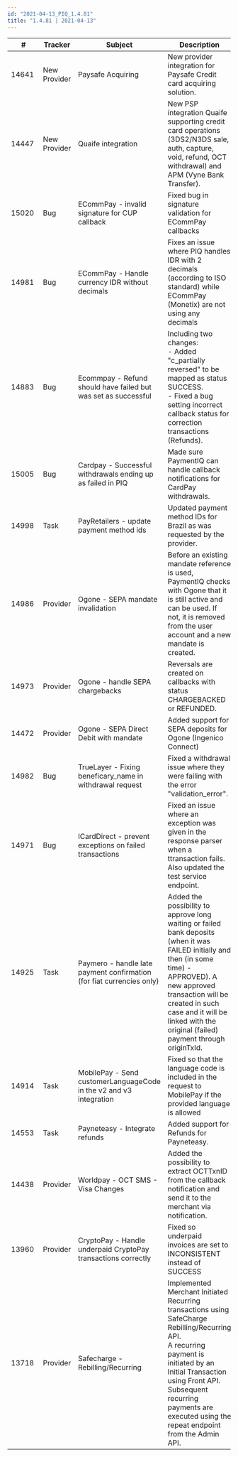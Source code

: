 ```yaml
--- 
id: "2021-04-13_PIQ_1.4.81"
title: "1.4.81 | 2021-04-13"
--- 
```



| #     | Tracker     | Subject   | Description    |
|-------|-------------|-----------|----------------|
| 14641 | New Provider | Paysafe Acquiring | New provider integration for Paysafe Credit card acquiring solution. |
| 14447 | New Provider | Quaife integration | New PSP integration Quaife supporting credit card operations (3DS2/N3DS sale, auth, capture, void, refund, OCT withdrawal) and APM (Vyne Bank Transfer). |
| 15020 | Bug | ECommPay - invalid signature for CUP callback | Fixed bug in signature validation for ECommPay callbacks |
| 14981 | Bug | ECommPay - Handle currency IDR without decimals | Fixes an issue where PIQ handles IDR with 2 decimals (according to ISO standard) while ECommPay (Monetix) are not using any decimals |
| 14883 | Bug | Ecommpay - Refund should have failed but was set as successful | Including two changes:<br/>- Added "c_partially reversed" to be mapped as status SUCCESS.<br/>- Fixed a bug setting incorrect callback status for correction transactions (Refunds). |
| 15005 | Bug | Cardpay - Successful withdrawals ending up as failed in PIQ | Made sure PaymentIQ can handle callback notifications for CardPay withdrawals. |
| 14998 | Task | PayRetailers - update payment method ids | Updated payment method IDs for Brazil as was requested by the provider. |
| 14986 | Provider | Ogone - SEPA mandate invalidation | Before an existing mandate reference is used, PaymentIQ checks with Ogone that it is still active and can be used. If not, it is removed from the user account and a new mandate is created. |
| 14973 | Provider | Ogone - handle SEPA chargebacks | Reversals are created on callbacks with status CHARGEBACKED or REFUNDED. |
| 14472 | Provider | Ogone - SEPA Direct Debit with mandate | Added support for SEPA deposits for Ogone (Ingenico Connect) |
| 14982 | Bug | TrueLayer - Fixing beneficary_name in withdrawal request | Fixed a withdrawal issue where they were failing with the error "validation_error". |
| 14971 | Bug | ICardDirect - prevent exceptions on failed transactions | Fixed an issue where an exception was given in the response parser when a ttransaction fails. Also updated the test service endpoint. |
| 14925 | Task | Paymero - handle late payment confirmation (for fiat currencies only) | Added the possibility to approve long waiting or failed bank deposits (when it was FAILED initially and then (in some time) - APPROVED). A new approved transaction will be created in such case and it will be linked with the original (failed) payment through originTxId. |
| 14914 | Task | MobilePay - Send customerLanguageCode in the v2 and v3 integration | Fixed so that the language code is included in the request to MobilePay if the provided language is allowed |
| 14553 | Task | Payneteasy - Integrate refunds | Added support for Refunds for Payneteasy. |
| 14438 | Provider | Worldpay - OCT SMS - Visa Changes | Added the possibility to extract OCTTxnID from the callback notification and send it to the merchant via notification. |
| 13960 | Provider | CryptoPay - Handle underpaid CryptoPay transactions correctly | Fixed so underpaid invoices are set to INCONSISTENT instead of SUCCESS |
| 13718 | Provider | Safecharge - Rebilling/Recurring  | Implemented Merchant Initiated Recurring transactions using SafeCharge Rebilling/Recurring API. <br/>A recurring payment is initiated by an Initial Transaction using Front API. Subsequent recurring payments are executed using the repeat endpoint from the Admin API.|
